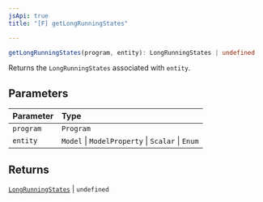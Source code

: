 ```yaml
---
jsApi: true
title: "[F] getLongRunningStates"

---
```

```ts
getLongRunningStates(program, entity): LongRunningStates | undefined
```

Returns the `LongRunningStates` associated with `entity`.

## Parameters

| Parameter | Type |
| :------ | :------ |
| `program` | `Program` |
| `entity` | `Model` \| `ModelProperty` \| `Scalar` \| `Enum` |

## Returns

[`LongRunningStates`](../interfaces/LongRunningStates.md) \| `undefined`
